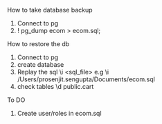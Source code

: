 How to take database backup
1. Connect to pg
2. ! pg_dump ecom > ecom.sql;

How to restore the db 
1. Connect to pg
2. create database 
3. Replay the sql \i <sql_file> e.g \i /Users/prosenjit.sengupta/Documents/ecom.sql
4. check tables \d public.cart

To DO 
1. Create user/roles in ecom.sql